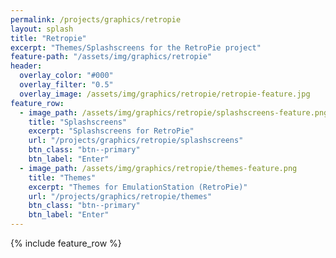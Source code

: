 ```yaml
---
permalink: /projects/graphics/retropie
layout: splash
title: "Retropie"
excerpt: "Themes/Splashscreens for the RetroPie project"
feature-path: "/assets/img/graphics/retropie"
header:
  overlay_color: "#000"
  overlay_filter: "0.5"
  overlay_image: /assets/img/graphics/retropie/retropie-feature.jpg
feature_row:
  - image_path: /assets/img/graphics/retropie/splashscreens-feature.png
    title: "Splashscreens"
    excerpt: "Splashscreens for RetroPie"
    url: "/projects/graphics/retropie/splashscreens"
    btn_class: "btn--primary"
    btn_label: "Enter"
  - image_path: /assets/img/graphics/retropie/themes-feature.png
    title: "Themes"
    excerpt: "Themes for EmulationStation (RetroPie)"
    url: "/projects/graphics/retropie/themes"
    btn_class: "btn--primary"
    btn_label: "Enter"
---
```


{% include feature_row %}
